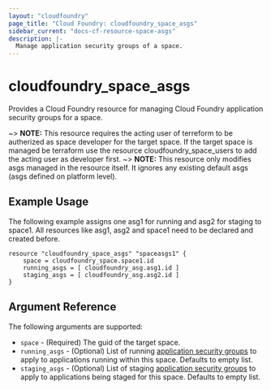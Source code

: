 ```yaml
---
layout: "cloudfoundry"
page_title: "Cloud Foundry: cloudfoundry_space_asgs"
sidebar_current: "docs-cf-resource-space-asgs"
description: |-
  Manage application security groups of a space.
---
```


# cloudfoundry\_space\_asgs

Provides a Cloud Foundry resource for managing Cloud Foundry application security groups for a space.

~> **NOTE:** This resource requires the acting user of terreform to be autherized as space developer for the target space. If the target space is managed be terraform use the resource cloudfoundry_space_users to add the acting user as developer first.
~> **NOTE:** This resource only modifies asgs managed in the resource itself. It ignores any existing default asgs (asgs defined on platform level).

## Example Usage

The following example assigns one asg1 for running and asg2 for staging to space1. All resources like asg1, asg2 and space1 need to be declared and created before.

```hcl
resource "cloudfoundry_space_asgs" "spaceasgs1" {
    space = cloudfoundry_space.space1.id
    running_asgs = [ cloudfoundry_asg.asg1.id ]
    staging_asgs = [ cloudfoundry_asg.asg2.id ]
}
```

## Argument Reference

The following arguments are supported:

* `space` - (Required) The guid of the target space.
* `running_asgs` - (Optional) List of running [application security groups](/docs/providers/cloudfoundry/r/asg.html) to apply to applications running within this space. Defaults to empty list.
* `staging_asgs` - (Optional) List of staging [application security groups](/docs/providers/cloudfoundry/r/asg.html) to apply to applications being staged for this space. Defaults to empty list.
